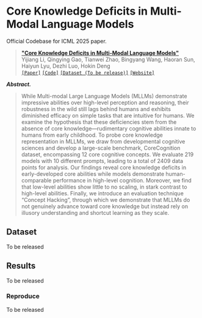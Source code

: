 # Core Knowledge Deficits in Multi-Modal Language Models
Official Codebase for ICML 2025 paper.
>[__"Core Knowledge Deficits in Multi-Modal Language Models"__](https://arxiv.org/abs/2410.10855)<br>
>Yijiang Li, Qingying Gao, Tianwei Zhao, Bingyang Wang, Haoran Sun, Haiyun Lyu, Dezhi Luo, Hokin Deng<br>
[`[Paper]`](https://arxiv.org/abs/2410.10855) [`[Code]`](https://github.com/williamium3000/core-knowledge) [`[Dataset (To be release)]`]() [`[Website]`](https://williamium3000.github.io/core-knowledge/)

***Abstract.***
> While Multi-modal Large Language Models (MLLMs) demonstrate impressive abilities over high-level perception and reasoning, their robustness in the wild still lags behind humans and exhibits diminished efficacy on simple tasks that are
intuitive for humans. We examine the hypothesis that these deficiencies stem from the absence of core knowledge—rudimentary cognitive abilities innate to humans from early childhood. To probe core knowledge representation in MLLMs, we draw from developmental cognitive sciences
and develop a large-scale benchmark, CoreCognition dataset, encompassing 12 core cognitive concepts. We evaluate 219 models with 10 different prompts, leading to a total of 2409 data points for analysis. Our findings reveal core knowledge
deficits in early-developed core abilities while models demonstrate human-comparable performance in high-level cognition. Moreover, we find
that low-level abilities show little to no scaling, in stark contrast to high-level abilities. Finally, we introduce an evaluation technique “Concept Hacking”, through which we demonstrate that MLLMs do not genuinely advance toward core knowledge but instead rely on illusory understanding and shortcut learning as they scale.

## Dataset

To be released


## Results
To be released

### Reproduce
To be released


